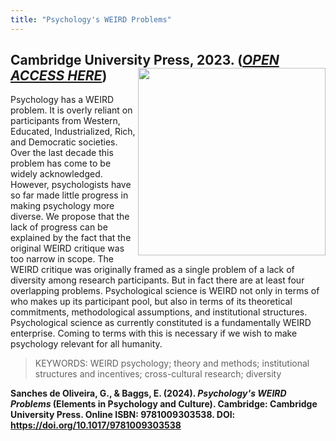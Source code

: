 ```yaml
---
title: "Psychology's WEIRD Problems"
---
```


## Cambridge University Press, 2023. ([_OPEN ACCESS HERE_](https://www.cambridge.org/core/elements/abs/psychologys-weird-problems/C324108A678435B4F18EF712EFB793BB)) <img align="right" src="https://embody-rg.github.io/weird-cover.jpg" width="300">
Psychology has a WEIRD problem. It is overly reliant on participants from Western, Educated, Industrialized, Rich, and Democratic societies. Over the last decade this problem has come to be widely acknowledged. However, psychologists have so far made little progress in making psychology more diverse. We propose that the lack of progress can be explained by the fact that the original WEIRD critique was too narrow in scope. The WEIRD critique was originally framed as a single problem of a lack of diversity among research participants. But in fact there are at least four overlapping problems. Psychological science is WEIRD not only in terms of who makes up its participant pool, but also in terms of its theoretical commitments, methodological assumptions, and institutional structures. Psychological science as currently constituted is a fundamentally WEIRD enterprise. Coming to terms with this is necessary if we wish to make psychology relevant for all humanity.

> KEYWORDS: WEIRD psychology; theory and methods; institutional structures and incentives;  cross-cultural research; diversity

**Sanches de Oliveira, G., & Baggs, E. (2024). *Psychology's WEIRD Problems* (Elements in Psychology and Culture). Cambridge: Cambridge University Press. Online ISBN: 9781009303538. DOI: https://doi.org/10.1017/9781009303538**
